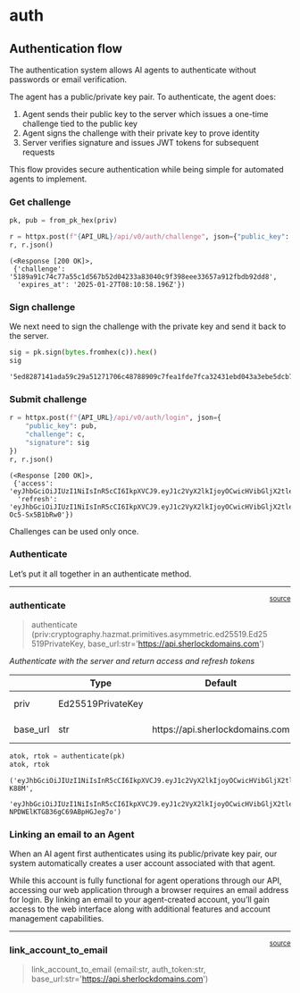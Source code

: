 # auth


<!-- WARNING: THIS FILE WAS AUTOGENERATED! DO NOT EDIT! -->

## Authentication flow

The authentication system allows AI agents to authenticate without
passwords or email verification.

The agent has a public/private key pair. To authenticate, the agent
does:

1.  Agent sends their public key to the server which issues a one-time
    challenge tied to the public key
2.  Agent signs the challenge with their private key to prove identity
3.  Server verifies signature and issues JWT tokens for subsequent
    requests

This flow provides secure authentication while being simple for
automated agents to implement.

### Get challenge

``` python
pk, pub = from_pk_hex(priv)
```

``` python
r = httpx.post(f"{API_URL}/api/v0/auth/challenge", json={"public_key": pub})
r, r.json()
```

    (<Response [200 OK]>,
     {'challenge': '5189a91c74c77a55c1d567b52d04233a83040c9f398eee33657a912fbdb92dd8',
      'expires_at': '2025-01-27T08:10:58.196Z'})

### Sign challenge

We next need to sign the challenge with the private key and send it back
to the server.

``` python
sig = pk.sign(bytes.fromhex(c)).hex()
sig
```

    '5ed8287141ada59c29a51271706c48788909c7fea1fde7fca32431ebd043a3ebe5dcb77beb61bcab0b2a9389f157083dba7fa24bd25949069f776edc74c8b40c'

### Submit challenge

``` python
r = httpx.post(f"{API_URL}/api/v0/auth/login", json={
    "public_key": pub,
    "challenge": c,
    "signature": sig
})
r, r.json()
```

    (<Response [200 OK]>,
     {'access': 'eyJhbGciOiJIUzI1NiIsInR5cCI6IkpXVCJ9.eyJ1c2VyX2lkIjoyOCwicHVibGljX2tleSI6IjkwYmE4ODQ2ODg4ODQyNzdlNDkwODA3MTJmMzg2ZWViYzg4ODA2ZWZhODM0NWNhOTM3Zjc1ZmU4MDk1MDE1NmQiLCJleHAiOjE3Mzc5NjY2NTgsImlhdCI6MTczNzk2NDg1OCwidHlwZSI6ImFjY2VzcyJ9.3wgQp1U1Kx8aapsSZzKtxqw5pBr8nZFKrk09__eCR1M',
      'refresh': 'eyJhbGciOiJIUzI1NiIsInR5cCI6IkpXVCJ9.eyJ1c2VyX2lkIjoyOCwicHVibGljX2tleSI6IjkwYmE4ODQ2ODg4ODQyNzdlNDkwODA3MTJmMzg2ZWViYzg4ODA2ZWZhODM0NWNhOTM3Zjc1ZmU4MDk1MDE1NmQiLCJleHAiOjE3Mzg1Njk2NTgsImlhdCI6MTczNzk2NDg1OCwidHlwZSI6InJlZnJlc2gifQ.tz72nufBq39ME_foQDsajEiYJafeg-Oc5-Sx5B1bRw0'})

Challenges can be used only once.

### Authenticate

Let’s put it all together in an authenticate method.

------------------------------------------------------------------------

<a
href="https://github.com/fewsats/sherlock-python/blob/main/sherlock/auth.py#L48"
target="_blank" style="float:right; font-size:smaller">source</a>

### authenticate

>  authenticate (priv:cryptography.hazmat.primitives.asymmetric.ed25519.Ed25
>                    519PrivateKey,
>                    base_url:str='https://api.sherlockdomains.com')

*Authenticate with the server and return access and refresh tokens*

<table>
<thead>
<tr>
<th></th>
<th><strong>Type</strong></th>
<th><strong>Default</strong></th>
<th><strong>Details</strong></th>
</tr>
</thead>
<tbody>
<tr>
<td>priv</td>
<td>Ed25519PrivateKey</td>
<td></td>
<td>private key</td>
</tr>
<tr>
<td>base_url</td>
<td>str</td>
<td>https://api.sherlockdomains.com</td>
<td>base url</td>
</tr>
</tbody>
</table>

``` python
atok, rtok = authenticate(pk)
atok, rtok
```

    ('eyJhbGciOiJIUzI1NiIsInR5cCI6IkpXVCJ9.eyJ1c2VyX2lkIjoyOCwicHVibGljX2tleSI6IjkwYmE4ODQ2ODg4ODQyNzdlNDkwODA3MTJmMzg2ZWViYzg4ODA2ZWZhODM0NWNhOTM3Zjc1ZmU4MDk1MDE1NmQiLCJleHAiOjE3Mzc5NjY2NTksImlhdCI6MTczNzk2NDg1OSwidHlwZSI6ImFjY2VzcyJ9.IlDt1ZNG0PIAwaS2wyt88vBq_J0huLJUS2The_-K88M',
     'eyJhbGciOiJIUzI1NiIsInR5cCI6IkpXVCJ9.eyJ1c2VyX2lkIjoyOCwicHVibGljX2tleSI6IjkwYmE4ODQ2ODg4ODQyNzdlNDkwODA3MTJmMzg2ZWViYzg4ODA2ZWZhODM0NWNhOTM3Zjc1ZmU4MDk1MDE1NmQiLCJleHAiOjE3Mzg1Njk2NTksImlhdCI6MTczNzk2NDg1OSwidHlwZSI6InJlZnJlc2gifQ.6WtLMOKVX9Yr6crt-NPDWElKTGB36gC69ABpHGJeg7o')

### Linking an email to an Agent

When an AI agent first authenticates using its public/private key pair,
our system automatically creates a user account associated with that
agent.

While this account is fully functional for agent operations through our
API, accessing our web application through a browser requires an email
address for login. By linking an email to your agent-created account,
you’ll gain access to the web interface along with additional features
and account management capabilities.

------------------------------------------------------------------------

<a
href="https://github.com/fewsats/sherlock-python/blob/main/sherlock/auth.py#L57"
target="_blank" style="float:right; font-size:smaller">source</a>

### link_account_to_email

>  link_account_to_email (email:str, auth_token:str,
>                             base_url:str='https://api.sherlockdomains.com')
